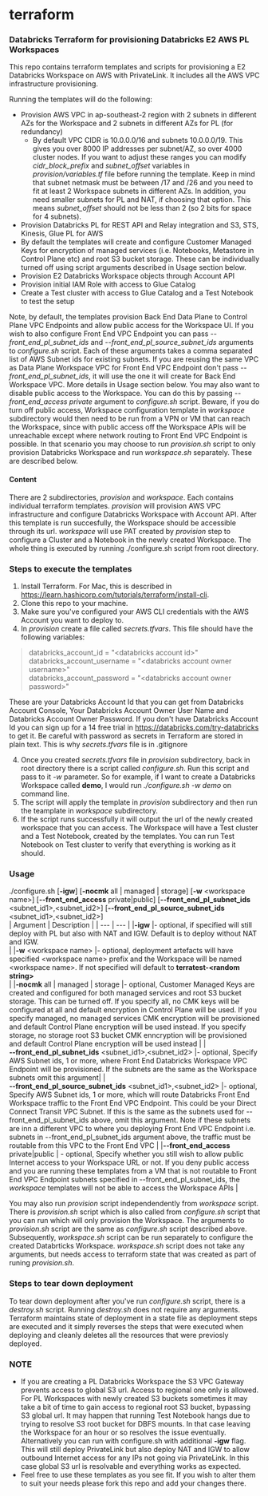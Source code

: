 # terraform
### Databricks Terraform for provisioning Databricks E2 AWS PL Workspaces

This repo contains terraform templates and scripts for provisioning a E2 Databricks Workspace on AWS with PrivateLink. It includes all the AWS VPC infrastructure provisioning.

Running the templates will do the following:
* Provision AWS VPC in ap-southeast-2 region with 2 subnets in different AZs for the Workspace and 2 subnets in different AZs for PL (for redundancy)
  - By default VPC CIDR is 10.0.0.0/16 and subnets 10.0.0.0/19. This gives you over 8000 IP addresses per subnet/AZ, so over 4000 cluster nodes. If you want to adjust these ranges you can modify *cidr_block_prefix* and *subnet_offset* variables in *provision/variables.tf* file before running the template. Keep in mind that subnet netmask must be between /17 and /26 and you need to fit at least 2 Workspace subnets in different AZs. In addition, you need smaller subnets for PL and NAT, if choosing that option. This means *subnet_offset* should not be less than 2 (so 2 bits for space for 4 subnets).
* Provision Databricks PL for REST API and Relay integration and S3, STS, Kinesis, Glue PL for AWS
* By default the templates will create and configure Customer Managed Keys for encryption of managed services (i.e. Notebooks, Metastore in Control Plane etc) and root S3 bucket storage. These can be individually turned off using script arguments described in Usage section below.
* Provision E2 Databricks Workspace objects through Account API
* Provision initial IAM Role with access to Glue Catalog
* Create a Test cluster with access to Glue Catalog and a Test Notebook to test the setup

Note, by default, the templates provision Back End Data Plane to Control Plane VPC Endpoints and allow public access for the Workspace UI.
If you wish to also configure Front End VPC Endpoint you can pass *--front_end_pl_subnet_ids* and *--front_end_pl_source_subnet_ids* arguments to *configure.sh* script. Each of these arguments takes a comma separated list of AWS Subnet ids for existing subnets. If you are reusing the same VPC as Data Plane Workspace VPC for Front End VPC Endpoint don't pass *--front_end_pl_subnet_ids*, it will use the one it will create for Back End Workspace VPC. More details in Usage section below.
You may also want to disable public access to the Workspace. You can do this by passing *--front_end_access private* argument to *configure.sh* script.
Beware, if you do turn off public access, Workspace configuration template in *workspace* subdirectory would then need to be run from a VPN or VM that can reach the Workspace, since with public access off the Workspace APIs will be unreachable except where network routing to Front End VPC Endpoint is possible.
In that scenario you may choose to run *provision.sh* script to only provision Databricks Workspace and run *workspace.sh* separately. These are described below.

#### Content
There are 2 subdirectories, *provision* and *workspace*. Each contains individual terraform templates.
*provision* will provision AWS VPC infrastructure and configure Databricks Workspace with Account API. After this template is run succesfully, the Workspace should be accessible through its url.
*workspace* will use PAT created by *provision* step to configure a Cluster and a Notebook in the newly created Workspace.
The whole thing is executed by running ./configure.sh script from root directory.

### Steps to execute the templates

1. Install Terraform. For Mac, this is described in https://learn.hashicorp.com/tutorials/terraform/install-cli.
2. Clone this repo to your machine.
3. Make sure you've configured your AWS CLI credentials with the AWS Account you want to deploy to.
4. In *provision* create a file called *secrets.tfvars*. This file should have the following variables:
> databricks_account_id       = "\<databricks account id>"<br>
> databricks_account_username = "\<databricks account owner username>"<br>
> databricks_account_password = "\<databricks account owner password>"<br>

These are your Databricks Account Id that you can get from Databricks Account Console, Your Databricks Account Owner User Name and Databricks Account Owner Password. If you don't have Databricks Account Id you can sign up for a 14 free trial in https://databricks.com/try-databricks to get it.
Be careful with password as secrets in Terraform are stored in plain text. This is why *secrets.tfvars* file is in .gitignore

4. Once you created *secrets.tfvars* file in *provision* subdirectory, back in root directory there is a script called *configure.sh*. Run this script and pass to it *-w <your workspace name>* parameter. So for example, if I want to create a Databricks Workspace called **demo**, I would run *./configure.sh -w demo* on command line.
5. The script will apply the template in *provision* subdirectory and then run the teamplate in *workspace* subdirectory.
6. If the script runs successfully it will output the url of the newly created workspace that you can access. The Workspace will have a Test cluster and a Test Notebook, created by the templates. You can run Test Notebook on Test cluster to verify that everything is working as it should.

### Usage
./configure.sh [**-igw**]  [**-nocmk** all | managed | storage]  [**-w** \<workspace name\>]  [**--front_end_access** private|public]  [**--front_end_pl_subnet_ids** \<subnet_id1\>,\<subnet_id2\>]  [**--front_end_pl_source_subnet_ids** \<subnet_id1\>,\<subnet_id2\>]<br>
| Argument              | Description    |
| ---                   | ---            |
|**-igw**                  |- optional, if specified will still deploy with PL but also with NAT and IGW. Default is to deploy without NAT and IGW.<br> |
|**-w** \<workspace name\> |- optional, deployment artefacts will have specified \<workspace name\> prefix and the Workspace will be named \<workspace name\>. If not specified <workspace name> will default to **terratest-\<random string\>**<br> |
|**&#8209;nocmk**&#160;all&#160;\|&#160;managed&#160;\|&#160;storage |- optional, Customer Managed Keys are created and configured for both managed services and root S3 bucket storage. This can be turned off. If you specify all, no CMK keys will be configured at all and default encryption in Control Plane will be used. If you specify managed, no managed services CMK encryption will be provisioned and default Control Plane encryption will be used instead. If you specify storage, no storage root S3 bucket CMK enncryption will be provisioned and default Control Plane encryption will be used instead |
  |**&#8209;&#8209;front_end_pl_subnet_ids**&#160;<subnet_id1>,<subnet_id2> |- optional, Specify AWS Subnet ids, 1 or more, where Front End Databricks Workspace VPC Endpoint will be provisioned. If the subnets are the same as the Workspace subnets omit this argument|
|<nobr>**&#8209;&#8209;front_end_pl_source_subnet_ids**&#160;<subnet_id1>,<subnet_id2></nobr> |- optional, Specify AWS Subnet ids, 1 or more, which will route Databricks Front End Workspace traffic to the Front End VPC Endpoint. This could be your Direct Connect Transit VPC Subnet. If this is the same as the subnets used for --front_end_pl_subnet_ids above, omit this argument. Note if these subnets are inn a different VPC to where you deploying Front End VPC Endpoint i.e. subnets in --front_end_pl_subnet_ids argument above, the traffic must be routable from this VPC to the Front End VPC |
|**--front_end_access** private\|public | - optional, Specify whether you still wish to allow public Internet access to your Workspace URL or not. If you deny public access and you are running these templates from a VM that is not routable to Front End VPC Endpoint subnets specified in --front_end_pl_subnet_ids, the *workspace* templates will not be able to access the Workspace APIs |

You may also run *provision* script independendently from *workspace* script.
There is *provision.sh* script which is also called from *configure.sh* script that you can run which will only provision the Workspace. The arguments to *provision.sh* script are the same as *configure.sh* script described above.
Subsequently, *workspace.sh* script can be run separately to configure the created Databrticks Workspace. *workspace.sh* script does not take any arguments, but needs access to terraform state that was created as part of runing *provision.sh*.

### Steps to tear down deployment
To tear down deployment after you've run *configure.sh* script, there is a *destroy.sh* script.
Running *destroy.sh* does not require any arguments. Terraform maintains state of deployment in a state file as deployment steps are executed and it simply reverses the steps that were executed when deploying and cleanly deletes all the resources that were previosly deployed.

### NOTE
* If you are creating a PL Databricks Workspace the S3 VPC Gateway prevents access to global S3 url. Access to regional one only is allowed. For PL Workspaces with newly created S3 buckets sometimes it may take a bit of time to gain access to regional root S3 bucket, bypassing S3 global url. It may happen that running Test Notebook hangs due to trying to resolve S3 root bucket for DBFS mounts. In that case leaving the Workspace for an hour or so resolves the issue eventually.
Alternatively you can run with configure.sh with additional **-igw** flag. This will still deploy PrivateLink but also deploy NAT and IGW to allow outbound Internet access for any IPs not going via PrivateLink. In this case global S3 url is resolvable and everything works as expected.
* Feel free to use these templates as you see fit. If you wish to alter them to suit your needs please fork this repo and add your changes there.


